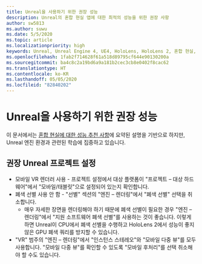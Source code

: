 ```yaml
---
title: Unreal을 사용하기 위한 권장 성능
description: Unreal의 혼합 현실 앱에 대한 최적의 성능을 위한 권장 사항
author: sw5813
ms.author: suwu
ms.date: 5/5/2020
ms.topic: article
ms.localizationpriority: high
keywords: Unreal, Unreal Engine 4, UE4, HoloLens, HoloLens 2, 혼합 현실, 성능, 최적화, 설정, 설명서
ms.openlocfilehash: 1fab2f714628f61a518d89795cf644e90130200a
ms.sourcegitcommit: ba4c8c2a19bd6a9a181b2cec3cb8e0402f8cac62
ms.translationtype: HT
ms.contentlocale: ko-KR
ms.lasthandoff: 05/05/2020
ms.locfileid: "82840202"
---
```

# <a name="performance-recommendations-for-unreal"></a>Unreal을 사용하기 위한 권장 성능

이 문서에서는 [혼합 현실에 대한 성능 추천 사항](understanding-performance-for-mixed-reality.md)에 요약된 설명을 기반으로 하지만, Unreal 엔진 환경과 관련된 학습에 집중하고 있습니다.

## <a name="recommended-unreal-project-settings"></a>권장 Unreal 프로젝트 설정

- 모바일 VR 렌더러 사용 - 프로젝트 설정에서 대상 플랫폼이 "프로젝트 – 대상 하드웨어"에서 "모바일/태블릿"으로 설정되어 있는지 확인합니다.
- 폐색 선별 사용 안 함 - "선별" 섹션의 "엔진 – 렌더링"에서 "폐색 선별" 선택을 취소합니다.
    + 매우 자세한 장면을 렌더링해야 하기 때문에 폐색 선별이 필요한 경우 "엔진 – 렌더링"에서 "지원 소프트웨어 폐색 선별"를 사용하는 것이 좋습니다. 이렇게 하면 Unreal이 CPU에서 폐색 선별을 수행하고 HoloLens 2에서 성능이 좋지 않은 GPU 폐색 쿼리를 방지할 수 있습니다.
- "VR" 범주의 "엔진 – 렌더링"에서 "인스턴스 스테레오"와 "모바일 다중 뷰"를 모두 사용합니다. "모바일 다중 뷰"를 확인할 수 있도록 "모바일 후처리"를 선택 취소해야 할 수도 있습니다.
